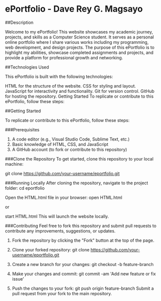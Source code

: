 # ePortfolio - Dave Rey G. Magsayo

##Description

Welcome to my ePortfolio! This website showcases my academic journey, projects, and skills as a Computer Science student. It serves as a personal online portfolio where I share various works including my programming, web development, and design projects. The purpose of this ePortfolio is to highlight my abilities, showcase completed assignments and projects, and provide a platform for professional growth and networking.

##Technologies Used

This ePortfolio is built with the following technologies:

HTML for the structure of the website.
CSS for styling and layout.
JavaScript for interactivity and functionality.
Git for version control.
GitHub for hosting the repository.
Getting Started
To replicate or contribute to this ePortfolio, follow these steps:

##Getting Started

To replicate or contribute to this ePortfolio, follow these steps:

###Prerequisites

1. A code editor (e.g., Visual Studio Code, Sublime Text, etc.)
2. Basic knowledge of HTML, CSS, and JavaScript
3. A GitHub account (to fork or contribute to this repository)

###Clone the Repository
To get started, clone this repository to your local machine:

git clone https://github.com/your-username/eportfolio.git

###Running Locally
After cloning the repository, navigate to the project folder:
cd eportfolio

Open the HTML.html file in your browser:
open HTML.html

or

start HTML.html
This will launch the website locally.

###Contributing
Feel free to fork this repository and submit pull requests to contribute any improvements, suggestions, or updates.

1. Fork the repository by clicking the "Fork" button at the top of the page.
   
2. Clone your forked repository:
git clone https://github.com/your-username/eportfolio.git

3. Create a new branch for your changes:
git checkout -b feature-branch

4. Make your changes and commit:
git commit -am 'Add new feature or fix issue'

5. Push the changes to your fork:
git push origin feature-branch
Submit a pull request from your fork to the main repository.
